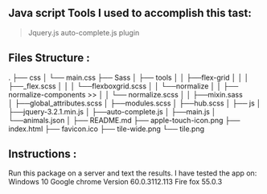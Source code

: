 
## Java script Tools I used to accomplish this tast:

  > Jquery.js 
  > auto-complete.js plugin  

## Files Structure :
.
├── css
│   └── main.css
├── Sass
│   ├── tools
│   │     ├──flex-grid
│   │     │    ├──_flex.scss
│   │     │    └──flexboxgrid.scss
│   │     └──normalize
│   │            ├── normalize-components >>
│   │            └── normalize.scss
│   │      ├──mixin.sass        
│   ├──global_attributes.scss
│   ├──modules.scss
│   ├──hub.scss
│
├── js
│   ├──jquery-3.2.1.min.js
│   ├──auto-complete.js
│   ├──main.js
│   └──animals.json
│
├── README.md
├── apple-touch-icon.png
├── index.html
├── favicon.ico
├── tile-wide.png
└── tile.png


## Instructions  :
Run this package on a server and text the results.
I have tested the app on:
 Windows 10 
   Google chrome Version 60.0.3112.113
   Fire fox 55.0.3 
     
